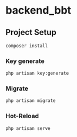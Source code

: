 # backend_bbt

## Project Setup

```sh
composer install
```

### Key generate

```sh
php artisan key:generate
```

### Migrate

```sh
php artisan migrate
```

### Hot-Reload

```sh
php artisan serve
```
